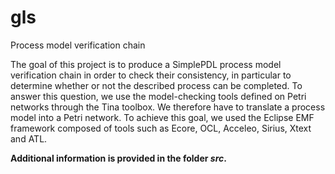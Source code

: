 # gls
Process model verification chain

The goal of this project is to produce a SimplePDL process model verification chain in order to check their consistency, in particular to determine whether or not the described process can be completed. To answer this question, we use the model-checking tools defined on Petri networks through the Tina toolbox. We therefore have to translate a process model into a Petri network.
To achieve this goal, we used the Eclipse EMF framework composed of tools such as Ecore, OCL, Acceleo, Sirius, Xtext and ATL.

**Additional information is provided in the folder *src*.**
